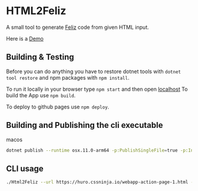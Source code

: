 # HTML2Feliz

A small tool to generate [Feliz](https://zaid-ajaj.github.io/Feliz/) code from given HTML input.

Here is a [Demo](https://thisfunctionaltom.github.io/Html2Feliz/)

## Building & Testing

Before you can do anything you have to restore dotnet tools with `dotnet tool restore` and npm packages with `npm install`.

To run it locally in your browser type `npm start` and then open [localhost](http://localhost:3000)
To build the App use `npm build`.

To deploy to github pages use `npm deploy`.


## Building and Publishing the cli executable

macos
```sh
dotnet publish --runtime osx.11.0-arm64 -p:PublishSingleFile=true -p:IncludeNativeLibrariesForSelfExtract=true  --self-contained true -c release
```

## CLI usage

```sh
./Html2Feliz --url https://huro.cssninja.io/webapp-action-page-1.html --output ActionPage1.fs
```
